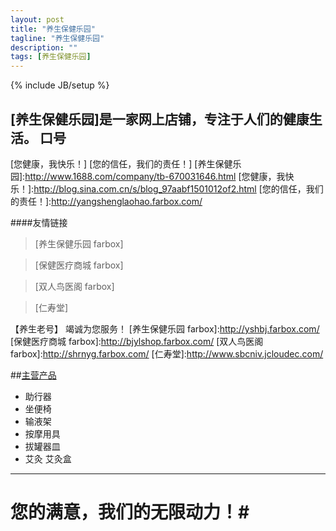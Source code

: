 ```yaml
---
layout: post
title: "养生保健乐园"
tagline: "养生保健乐园"
description: ""
tags: [养生保健乐园]
---
```

{% include JB/setup %}

[养生保健乐园]是一家网上店铺，专注于人们的健康生活。
口号
-----
[您健康，我快乐！]    [您的信任，我们的责任！]
[养生保健乐园]:http://www.1688.com/company/tb-670031646.html
[您健康，我快乐！]:http://blog.sina.com.cn/s/blog_97aabf1501012of2.html
[您的信任，我们的责任！]:http://yangshenglaohao.farbox.com/

####友情链接
>[养生保健乐园 farbox]

>[保健医疗商城 farbox]

>[双人鸟医阁 farbox]

>[仁寿堂]
  

  【养生老号】 竭诚为您服务！
[养生保健乐园 farbox]:http://yshbj.farbox.com/
[保健医疗商城 farbox]:http://bjylshop.farbox.com/
[双人鸟医阁 farbox]:http://shrnyg.farbox.com/
[仁寿堂]:http://www.sbcniv.jcloudec.com/
  
##[主营产品]
- 助行器
- 坐便椅
- 输液架
- 按摩用具
- 拔罐器皿
- 艾灸 艾灸盒

[主营产品]:http://yangshengbaojian.taobao.com/
  -----------
   # **您的满意，我们的无限动力！**#
